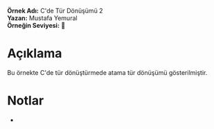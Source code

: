 **Örnek Adı:** C'de Tür Dönüşümü 2 <br>
**Yazan:** Mustafa Yemural <br>
**Örneğin Seviyesi:** :large_blue_circle: <br>
# Açıklama #
<p>Bu örnekte C'de tür dönüştürmede atama tür dönüşümü gösterilmiştir.</p>

# Notlar #
- 
